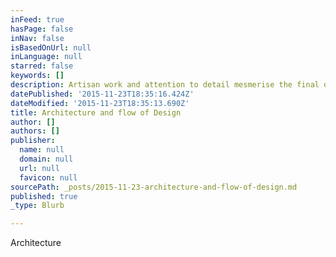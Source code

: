 ```yaml
---
inFeed: true
hasPage: false
inNav: false
isBasedOnUrl: null
inLanguage: null
starred: false
keywords: []
description: Artisan work and attention to detail mesmerise the final quality of work
datePublished: '2015-11-23T18:35:16.424Z'
dateModified: '2015-11-23T18:35:13.690Z'
title: Architecture and flow of Design
author: []
authors: []
publisher:
  name: null
  domain: null
  url: null
  favicon: null
sourcePath: _posts/2015-11-23-architecture-and-flow-of-design.md
published: true
_type: Blurb

---
```

Architecture